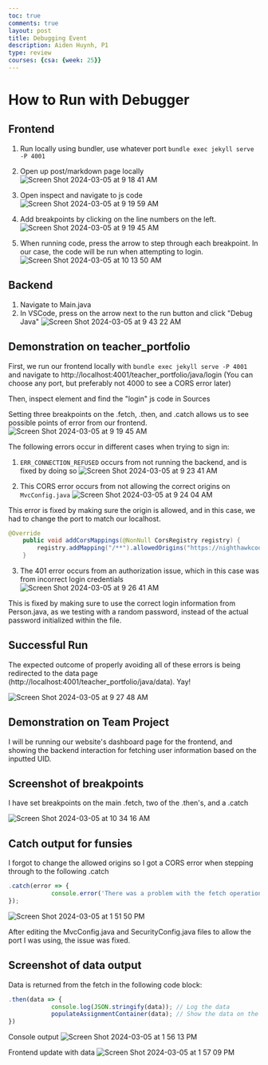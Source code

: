 ```yaml
---
toc: true
comments: true
layout: post
title: Debugging Event
description: Aiden Huynh, P1
type: review
courses: {csa: {week: 25}}
---
```

# How to Run with Debugger

## Frontend
1. Run locally using bundler, use whatever port
``bundle exec jekyll serve -P 4001``

2. Open up post/markdown page locally
![Screen Shot 2024-03-05 at 9 18 41 AM](https://github.com/aidenhuynh/Epic_CSA/assets/112529809/bee24be5-9fc4-4dc1-afd2-a1508b440175)

3. Open inspect and navigate to js code
![Screen Shot 2024-03-05 at 9 19 59 AM](https://github.com/aidenhuynh/Epic_CSA/assets/112529809/924bee8b-5c97-4cc1-b769-fa2f09ea125c)

4. Add breakpoints by clicking on the line numbers on the left.
![Screen Shot 2024-03-05 at 9 19 45 AM](https://github.com/aidenhuynh/Epic_CSA/assets/112529809/5726a9b6-714c-4ae7-b92f-25b52475da21)

5. When running code, press the arrow to step through each breakpoint. In our case, the code will be run when attempting to login.
![Screen Shot 2024-03-05 at 10 13 50 AM](https://github.com/aidenhuynh/Epic_CSA/assets/112529809/1022cfa3-4e0c-437d-b761-312b722088b4)

## Backend
1. Navigate to Main.java
2. In VSCode, press on the arrow next to the run button and click "Debug Java"
![Screen Shot 2024-03-05 at 9 43 22 AM](https://github.com/aidenhuynh/Epic_CSA/assets/112529809/1a3fbe54-4788-4581-81b2-0a773ba62979)

## Demonstration on teacher_portfolio
First, we run our frontend locally with ``bundle exec jekyll serve -P 4001`` and navigate to http://localhost:4001/teacher_portfolio/java/login
(You can choose any port, but preferably not 4000 to see a CORS error later)

Then, inspect element and find the "login" js code in Sources

Setting three breakpoints on the .fetch, .then, and .catch allows us to see possible points of error from our frontend.
![Screen Shot 2024-03-05 at 9 19 45 AM](https://github.com/aidenhuynh/Epic_CSA/assets/112529809/5726a9b6-714c-4ae7-b92f-25b52475da21)

The following errors occur in different cases when trying to sign in:
1. ``ERR_CONNECTION_REFUSED`` occurs from not running the backend, and is fixed by doing so
![Screen Shot 2024-03-05 at 9 23 41 AM](https://github.com/aidenhuynh/Epic_CSA/assets/112529809/c70f578c-9c02-41a7-a8b3-8b05924f8c7a)

2. This CORS error occurs from not allowing the correct origins on ``MvcConfig.java``
![Screen Shot 2024-03-05 at 9 24 04 AM](https://github.com/aidenhuynh/Epic_CSA/assets/112529809/92f3094e-a7b2-4cd5-abdb-e922e466f0be)

This error is fixed by making sure the origin is allowed, and in this case, we had to change the port to match our localhost.
```java
@Override
    public void addCorsMappings(@NonNull CorsRegistry registry) {
        registry.addMapping("/**").allowedOrigins("https://nighthawkcoders.github.io", "http://localhost:4001"); // Changed port to 4001 from 4000
    }
```

3. The 401 error occurs from an authorization issue, which in this case was from incorrect login credentials
![Screen Shot 2024-03-05 at 9 26 41 AM](https://github.com/aidenhuynh/Epic_CSA/assets/112529809/9bceb67f-f6db-4441-aedc-21bcea58ac00)

This is fixed by making sure to use the correct login information from Person.java, as we testing with a random password, instead of the actual password initialized within the file.

## Successful Run
The expected outcome of properly avoiding all of these errors is being redirected to the data page (http://localhost:4001/teacher_portfolio/java/data). Yay!

![Screen Shot 2024-03-05 at 9 27 48 AM](https://github.com/aidenhuynh/Epic_CSA/assets/112529809/76dd76a1-a9ec-42d4-bd18-61d01f16c4d7)

## Demonstration on Team Project

I will be running our website's dashboard page for the frontend, and showing the backend interaction for fetching user information based on the inputted UID.

## Screenshot of breakpoints
I have set breakpoints on the main .fetch, two of the .then's, and a .catch

![Screen Shot 2024-03-05 at 10 34 16 AM](https://github.com/aidenhuynh/Epic_CSA/assets/112529809/225c6215-3f75-4fdd-8664-400da0e57247)

## Catch output for funsies
I forgot to change the allowed origins so I got a CORS error when stepping through to the following .catch

```js
.catch(error => {
            console.error('There was a problem with the fetch operation:', error);
});
```

![Screen Shot 2024-03-05 at 1 51 50 PM](https://github.com/aidenhuynh/Epic_CSA/assets/112529809/6eb465f5-b624-4398-abf4-ceda61927289)

After editing the MvcConfig.java and SecurityConfig.java files to allow the port I was using, the issue was fixed.

## Screenshot of data output
Data is returned from the fetch in the following code block:
```js
.then(data => {
            console.log(JSON.stringify(data)); // Log the data
            populateAssignmentContainer(data); // Show the data on the frontend
})
```
Console output
![Screen Shot 2024-03-05 at 1 56 13 PM](https://github.com/aidenhuynh/Epic_CSA/assets/112529809/070df6e2-a7b5-49b6-841c-f643ae2d8166)

Frontend update with data
![Screen Shot 2024-03-05 at 1 57 09 PM](https://github.com/aidenhuynh/Epic_CSA/assets/112529809/f91c96ee-d737-4fae-9a0f-22d9078eb584)
